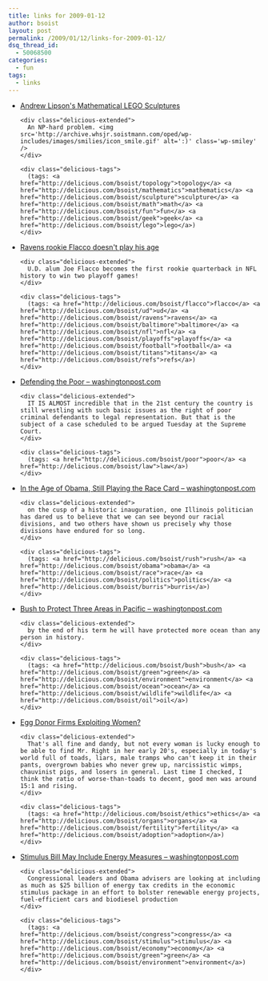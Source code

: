 ```yaml
---
title: links for 2009-01-12
author: bsoist
layout: post
permalink: /2009/01/12/links-for-2009-01-12/
dsq_thread_id:
  - 50068500
categories:
  - fun
tags:
  - links
---
```

<ul class="delicious">
  <li>
    <div class="delicious-link">
      <a href="http://www.andrewlipson.com/mathlego.htm">Andrew Lipson's Mathematical LEGO Sculptures</a>
    </div>
    
    <div class="delicious-extended">
      An NP-hard problem. <img src='http://archive.whsjr.soistmann.com/oped/wp-includes/images/smilies/icon_smile.gif' alt=':)' class='wp-smiley' />
    </div>
    
    <div class="delicious-tags">
      (tags: <a href="http://delicious.com/bsoist/topology">topology</a> <a href="http://delicious.com/bsoist/mathematics">mathematics</a> <a href="http://delicious.com/bsoist/sculpture">sculpture</a> <a href="http://delicious.com/bsoist/math">math</a> <a href="http://delicious.com/bsoist/fun">fun</a> <a href="http://delicious.com/bsoist/geek">geek</a> <a href="http://delicious.com/bsoist/lego">lego</a>)
    </div>
  </li>
  
  <li>
    <div class="delicious-link">
      <a href="http://sports.yahoo.com/nfl/news;_ylt=AmL6VCRNCb0SH1Cx1n41k_hDubYF?slug=jc-ravenswin011009&prov=yhoo&type=lgns">Ravens rookie Flacco doesn't play his age</a>
    </div>
    
    <div class="delicious-extended">
      U.D. alum Joe Flacco becomes the first rookie quarterback in NFL history to win two playoff games!
    </div>
    
    <div class="delicious-tags">
      (tags: <a href="http://delicious.com/bsoist/flacco">flacco</a> <a href="http://delicious.com/bsoist/ud">ud</a> <a href="http://delicious.com/bsoist/ravens">ravens</a> <a href="http://delicious.com/bsoist/baltimore">baltimore</a> <a href="http://delicious.com/bsoist/nfl">nfl</a> <a href="http://delicious.com/bsoist/playoffs">playoffs</a> <a href="http://delicious.com/bsoist/football">football</a> <a href="http://delicious.com/bsoist/titans">titans</a> <a href="http://delicious.com/bsoist/refs">refs</a>)
    </div>
  </li>
  
  <li>
    <div class="delicious-link">
      <a href="http://www.washingtonpost.com/wp-dyn/content/article/2009/01/10/AR2009011001756.html">Defending the Poor &#8211; washingtonpost.com</a>
    </div>
    
    <div class="delicious-extended">
      IT IS ALMOST incredible that in the 21st century the country is still wrestling with such basic issues as the right of poor criminal defendants to legal representation. But that is the subject of a case scheduled to be argued Tuesday at the Supreme Court.
    </div>
    
    <div class="delicious-tags">
      (tags: <a href="http://delicious.com/bsoist/poor">poor</a> <a href="http://delicious.com/bsoist/law">law</a>)
    </div>
  </li>
  
  <li>
    <div class="delicious-link">
      <a href="http://www.washingtonpost.com/wp-dyn/content/article/2009/01/09/AR2009010902339.html">In the Age of Obama, Still Playing the Race Card &#8211; washingtonpost.com</a>
    </div>
    
    <div class="delicious-extended">
      on the cusp of a historic inauguration, one Illinois politician has dared us to believe that we can see beyond our racial divisions, and two others have shown us precisely why those divisions have endured for so long.
    </div>
    
    <div class="delicious-tags">
      (tags: <a href="http://delicious.com/bsoist/rush">rush</a> <a href="http://delicious.com/bsoist/obama">obama</a> <a href="http://delicious.com/bsoist/race">race</a> <a href="http://delicious.com/bsoist/politics">politics</a> <a href="http://delicious.com/bsoist/burris">burris</a>)
    </div>
  </li>
  
  <li>
    <div class="delicious-link">
      <a href="http://www.washingtonpost.com/wp-dyn/content/story/2009/01/06/ST2009010600211.html?sid=ST2009010600211">Bush to Protect Three Areas in Pacific &#8211; washingtonpost.com</a>
    </div>
    
    <div class="delicious-extended">
      by the end of his term he will have protected more ocean than any person in history.
    </div>
    
    <div class="delicious-tags">
      (tags: <a href="http://delicious.com/bsoist/bush">bush</a> <a href="http://delicious.com/bsoist/green">green</a> <a href="http://delicious.com/bsoist/environment">environment</a> <a href="http://delicious.com/bsoist/ocean">ocean</a> <a href="http://delicious.com/bsoist/wildlife">wildlife</a> <a href="http://delicious.com/bsoist/oil">oil</a>)
    </div>
  </li>
  
  <li>
    <div class="delicious-link">
      <a href="http://www.washingtonpost.com/wp-srv/community/groups/index.html?plckForumPage=ForumDiscussion&plckDiscussionId=Cat%3aa70e3396-6663-4a8d-ba19-e44939d3c44fForum%3a7e37e6c5-101b-4a23-8c06-99fc97d57bf8Discussion%3a766181c9-fa08-4c41-8e9c-607994861dd0">Egg Donor Firms Exploiting Women?</a>
    </div>
    
    <div class="delicious-extended">
      That's all fine and dandy, but not every woman is lucky enough to be able to find Mr. Right in her early 20's, especially in today's world full of toads, liars, male tramps who can't keep it in their pants, overgrown babies who never grew up, narcissistic wimps, chauvinist pigs, and losers in general. Last time I checked, I think the ratio of worse-than-toads to decent, good men was around 15:1 and rising.
    </div>
    
    <div class="delicious-tags">
      (tags: <a href="http://delicious.com/bsoist/ethics">ethics</a> <a href="http://delicious.com/bsoist/organs">organs</a> <a href="http://delicious.com/bsoist/fertility">fertility</a> <a href="http://delicious.com/bsoist/adoption">adoption</a>)
    </div>
  </li>
  
  <li>
    <div class="delicious-link">
      <a href="http://www.washingtonpost.com/wp-dyn/content/article/2009/01/10/AR2009011002056.html?hpid=topnews">Stimulus Bill May Include Energy Measures &#8211; washingtonpost.com</a>
    </div>
    
    <div class="delicious-extended">
      Congressional leaders and Obama advisers are looking at including as much as $25 billion of energy tax credits in the economic stimulus package in an effort to bolster renewable energy projects, fuel-efficient cars and biodiesel production
    </div>
    
    <div class="delicious-tags">
      (tags: <a href="http://delicious.com/bsoist/congress">congress</a> <a href="http://delicious.com/bsoist/stimulus">stimulus</a> <a href="http://delicious.com/bsoist/economy">economy</a> <a href="http://delicious.com/bsoist/green">green</a> <a href="http://delicious.com/bsoist/environment">environment</a>)
    </div>
  </li>
</ul>
